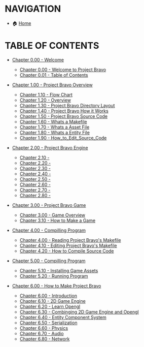 # NAVIGATION
- 🏠 [Home](../../../README.md)

# TABLE OF CONTENTS
- [Chapter 0.00 - Welcome]()
    - [Chapter 0.00 - Welcome to Project Bravo](../docs_Chapter_0.00_Welcome/doc_Chapter_0.00_Welcome_to_Project_Bravo.md)
    - [Chapter 0.01 - Table of Contents](../docs_Chapter_0.00_Welcome/doc_Chapter_0.01_Table_of_Contents.md)

- [Chapter 1.00 - Project Bravo Overview](../docs_Chapter_1.00_Project_Bravo_Overview)
    - [Chapter 1.10 - Flow Chart](../docs_Chapter_1.00_Project_Bravo_Overview/doc_Chapter_1.10_Project_Flow_Chart.md)
    - [Chapter 1.20 - Overview](../docs_Chapter_1.00_Project_Bravo_Overview/doc_Chapter_1.20_Overview.md)
    - [Chapter 1.30 - Project Bravo Directory Layout](../docs_Chapter_1.00_Project_Bravo_Overview/doc_Chapter_1.30_Project_Bravo_Directory_Layout.md)
    - [Chapter 1.40 - Project Bravo How it Works](../docs_Chapter_1.00_Project_Bravo_Overview/doc_Chapter_1.40_Project_Bravo_How_it_Works.md)
    - [Chapter 1.50 - Project Bravo Source Code](../docs_Chapter_1.00_Project_Bravo_Overview/doc_Chapter_1.50_Project_Bravo_Source_Code.md)
    - [Chapter 1.60 - Whats a Makefile](../docs_Chapter_1.00_Project_Bravo_Overview/doc_Chapter_1.60_Whats_a_makefile.md)
    - [Chapter 1.70 - Whats a Asset File](../docs_Chapter_1.00_Project_Bravo_Overview/doc_Chapter_1.70_Whats_a_asset_file.md)
    - [Chapter 1.80 - Whats a Entity File](../docs_Chapter_1.00_Project_Bravo_Overview/doc_Chapter_1.80_Whats_a_entity_file.md)
    - [Chapter 1.90 - How_to_Edit_Source_Code](../docs_Chapter_1.00_Project_Bravo_Overview/doc_Chapter_1.90_How_to_Edit_Source_Code.md)


- [Chapter 2.00 - Project Bravo Engine](../manual/docs_Chapter_2.00_Engine)
    - [Chapter 2.10 - ]()
    - [Chapter 2.20 - ]()
    - [Chapter 2.30 - ]()
    - [Chapter 2.40 - ]()
    - [Chapter 2.50 - ]()
    - [Chapter 2.60 - ]()
    - [Chapter 2.70 - ]()
    - [Chapter 2.80 - ]()


- [Chapter 3.00 - Project Bravo Game](../manual/docs_Chapter_2.00_Engine)
    - [Chapter 3.00 - Game Overview]()
    - [Chapter 3.10 - How to Make a Game]()


- [Chapter 4.00 - Compilling Program](../manual/docs_Chapter_2.00_Engine)
    - [Chapter 4.00 - Reading Project Bravo's Makefile]()
    - [Chapter 4.10 - Editing Project Bravo's Makefile]()
    - [Chapter 4.20 - How to Compile Source Code]()


- [Chapter 5.00 - Compilling Program](../manual/docs_Chapter_2.00_Engine)
    - [Chapter 5.10 - Installing Game Assets]()
    - [Chapter 5.20 - Running Program]()


- [Chapter 6.00 - How to Make Project Bravo](../manual/docs_Chapter_0.00_HowToMakeProjectBravo)
    - [Chapter 6.00 - Introduction](../manual/docs_Chapter_0.00_HowToMakeProjectBravo/doc_Chapter_0.01_Introduction.md)
    - [Chapter 6.10 - 2D Game Engine](../manual/docs_Chapter_0.00_HowToMakeProjectBravo/doc_Chapter_0.10_2D_Game_Engine.md)
    - [Chapter 6.20 - Learn Opengl](../manual/docs_Chapter_0.00_HowToMakeProjectBravo/doc_Chapter_0.20_Learn_Opengl.md)
    - [Chapter 6.30 - Combinging 2D Game Engine and Opengl](../manual/docs_Chapter_0.00_HowToMakeProjectBravo/doc_Chapter_0.30_Combine_2D_Game_Engine_and_Opengl.md)
    - [Chapter 6.40 - Entity Component System](../manual/docs_Chapter_0.00_HowToMakeProjectBravo/doc_Chapter_0.40_Entity_Component_System.md)
    - [Chapter 6.50 - Serialization](../manual/docs_Chapter_0.00_HowToMakeProjectBravo/doc_Chapter_0.50_Serialization.md)
    - [Chapter 6.60 - Physics](../manual/docs_Chapter_0.00_HowToMakeProjectBravo/doc_Chapter_0.60_Physics.md)
    - [Chapter 6.70 - Audio](../manual/docs_Chapter_0.00_HowToMakeProjectBravo/doc_Chapter_0.70_Audio.md)
    - [Chapter 6.80 - Network](../manual/docs_Chapter_0.00_HowToMakeProjectBravo/doc_Chapter_0.80_Network.md)